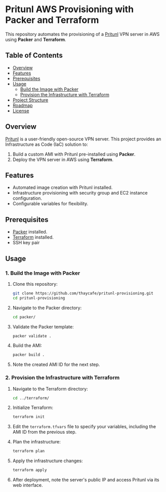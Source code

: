 # Pritunl AWS Provisioning with Packer and Terraform

This repository automates the provisioning of a [Pritunl](https://pritunl.com/) VPN server in AWS using **Packer** and **Terraform**. 

## Table of Contents
- [Overview](#overview)
- [Features](#features)
- [Prerequisites](#prerequisites)
- [Usage](#usage)
  - [Build the Image with Packer](#build-the-image-with-packer)
  - [Provision the Infrastructure with Terraform](#provision-the-infrastructure-with-terraform)
- [Project Structure](#project-structure)
- [Roadmap](#roadmap)
- [License](#license)

## Overview

[Pritunl](https://pritunl.com/) is a user-friendly open-source VPN server. This project provides an Infrastructure as Code (IaC) solution to:
1. Build a custom AMI with Pritunl pre-installed using **Packer**.
2. Deploy the VPN server in AWS using **Terraform**.

## Features

- Automated image creation with Pritunl installed.
- Infrastructure provisioning with security group and EC2 instance configuration.
- Configurable variables for flexibility.

## Prerequisites

- [Packer](https://www.packer.io/) installed.
- [Terraform](https://www.terraform.io/) installed.
- SSH key pair

## Usage

### 1. Build the Image with Packer

1. Clone this repository:
   ```bash
   git clone https://github.com/thaycafe/pritunl-provisioning.git
   cd pritunl-provisioning
   ```

2. Navigate to the Packer directory:
   ```bash
   cd packer/
   ```

3. Validate the Packer template:
   ```bash
   packer validate .
   ```

4. Build the AMI:
   ```bash
   packer build .
   ```

5. Note the created AMI ID for the next step.

### 2. Provision the Infrastructure with Terraform

1. Navigate to the Terraform directory:
   ```bash
   cd ../terraform/
   ```

2. Initialize Terraform:
   ```bash
   terraform init
   ```

3. Edit the `terraform.tfvars` file to specify your variables, including the AMI ID from the previous step.

4. Plan the infrastructure:
   ```bash
   terraform plan
   ```

5. Apply the infrastructure changes:
   ```bash
   terraform apply
   ```

6. After deployment, note the server's public IP and access Pritunl via its web interface.
